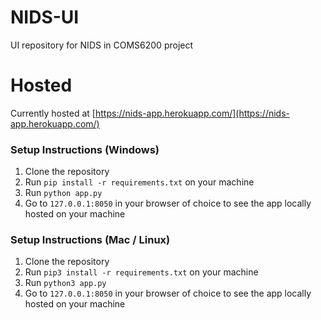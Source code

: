 # NIDS-UI
UI repository for NIDS in COMS6200 project

# Hosted
Currently hosted at [https://nids-app.herokuapp.com/](https://nids-app.herokuapp.com/)

### Setup Instructions (Windows)
1. Clone the repository
2. Run `pip install -r requirements.txt` on your machine
3. Run `python app.py`
4. Go to `127.0.0.1:8050` in your browser of choice to see the app locally hosted on your machine

### Setup Instructions (Mac / Linux)
1. Clone the repository
2. Run `pip3 install -r requirements.txt` on your machine
3. Run `python3 app.py`
4. Go to `127.0.0.1:8050` in your browser of choice to see the app locally hosted on your machine
